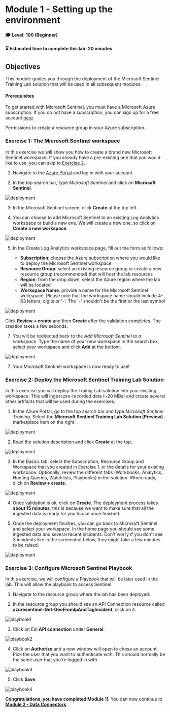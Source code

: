 # Module 1 - Setting up the environment

#### 🎓 Level: 100 (Beginner)
#### ⌛ Estimated time to complete this lab: 20 minutes

## Objectives

This module guides you through the deployment of the Microsoft Sentinel Training Lab solution that will be used in all subsequent modules.

#### Prerequisites

To get started with Microsoft Sentinel, you must have a Microsoft Azure subscription. If you do not have a subscription, you can sign up for a free account [here](https://azure.microsoft.com/en/free).

Permissions to create a resource group in your Azure subscription. 

### Exercise 1: The Microsoft Sentinel workspace

In this exercise we will show you how to create a brand new Microsoft Sentinel workspace. If you already have a pre-existing one that you would like to use, you can skip to [Exercise 2](Module-1-Setting-up-the-environment.md#exercise-2-deploy-the-microsoft-sentinel-training-lab-solution).

1. Navigate to the [Azure Portal](http://portal.azure.com) and log in with your account.

2. In the top search bar, type *Microsoft Sentinel* and click on **Microsoft Sentinel**.

![deployment](../Images/deployment1.png)

3. In the Microsoft Sentinel screen, click **Create** at the top left.

4. You can choose to add Microsoft Sentinel to an existing Log Analytics workspace or build a new one. We will create a new one, so click on **Create a new workspace**.

![deployment](../Images/deployment2.png)

5. In the Create Log Analytics workspace page, fill out the form as follows:

    - **Subscription**: choose the Azure subscription where you would like to deploy the Microsoft Sentinel workspace
    - **Resource Group**: select an existing resource group or create a new resource group (recommended) that will host the lab resources
    - **Region**: from the drop down, select the Azure region where the lab will be located
    - **Workspace Name**: provide a name for the Microsoft Sentinel workspace. Please note that the workspace name should include 4-63 letters, digits or '-'. The '-' shouldn't be the first or the last symbol

![deployment](../Images/deployment3.png)

Click **Review + create** and then **Create** after the validation completes. The creation takes a few seconds.

7.  You will be redirected back to the *Add Microsoft Sentinel to a workspace*. Type the name of your new workspace in the search box, select your workspace and click **Add** at the bottom.

![deployment](../Images/deployment4.png)

7. Your Microsoft Sentinel workspace is now ready to use!


### Exercise 2: Deploy the Microsoft Sentinel Training Lab Solution

In this exercise you will deploy the Trainig Lab solution into your existing workspace. This will ingest pre-recorded data (~20 MBs) and create several other artifacts that will be used during the exercises.

1. In the Azure Portal, go to the top search bar and type *Microsoft Sentinel Training*. Select the **Microsoft Sentinel Training Lab Solution (Preview)** marketplace item on the right.

![deployment](../Images/deployment5.png)

2. Read the solution description and click **Create** at the top.

![deployment](../Images/deployment6.png)

3. In the Basics tab, select the Subscription, Resource Group and Workspace that you created in Exercise 1, or the details for your existing workspace. Optionally, review the different tabs (Workbooks, Analytics, Hunting Queries, Watchlists, Playbooks) in the solution. When ready, click on **Review + create**.

![deployment](../Images/deployment7.png)


4. Once validation is ok, click on **Create**. The deployment process takes **about 15 minutes**, this is because we want to make sure that all the ingested data is ready for you to use once finished.

5. Once the deployment finishes, you can go back to Microsoft Sentinel and select your workspace. In the home page you should see some ingested data and several recent incidents. Don't worry if you don't see 3 incidents like in the screenshot below, they might take a few minutes to be raised.

![deployment](../Images/deployment8.png)


### Exercise 3: Configure Microsoft Sentinel Playbook

In this exercise, we will configure a Playbook that will be later used in the lab. This will allow the playbook to access Sentinel.

1. Navigate to the resource group where the lab has been deployed.

2. In the resource group you should see an API Connection resource called **azuresentinel-Get-GeoFromIpAndTagIncident**, click on it.

![playbook1](../Images/playbook1.png)

3. Click on Edi **API connection** under **General**.

![playbook2](../Images/playbook2.png)

4. Click on **Authorize** and a new window will open to chose an account. Pick the user that you want to authenticate with. This should normally be the same user that you're logged in with.

![playbook3](../Images/playbook3.png)

5. Click **Save**.

![playbook4](../Images/playbook4.png)

**Congratulations, you have completed Module 1!**. You can now continue to **[Module 2 - Data Connectors](./Module-2-Data-Connectors.md)**

